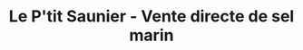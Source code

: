 ---
title: "Le P'tit Saunier - Vente directe de sel marin"
url: /la-couarde-sur-mer/le-ptit-saunier-vente-directe-de-sel-marin/
shop: ferme
---